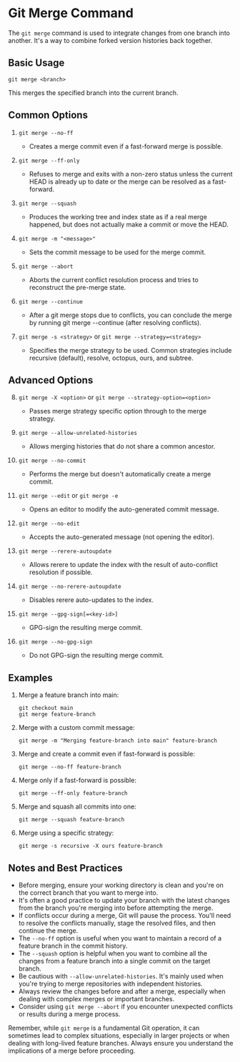# Git Merge Command

The `git merge` command is used to integrate changes from one branch into another. It's a way to combine forked version histories back together.

## Basic Usage

```
git merge <branch>
```

This merges the specified branch into the current branch.

## Common Options

1. `git merge --no-ff`
   - Creates a merge commit even if a fast-forward merge is possible.

2. `git merge --ff-only`
   - Refuses to merge and exits with a non-zero status unless the current HEAD is already up to date or the merge can be resolved as a fast-forward.

3. `git merge --squash`
   - Produces the working tree and index state as if a real merge happened, but does not actually make a commit or move the HEAD.

4. `git merge -m "<message>"`
   - Sets the commit message to be used for the merge commit.

5. `git merge --abort`
   - Aborts the current conflict resolution process and tries to reconstruct the pre-merge state.

6. `git merge --continue`
   - After a git merge stops due to conflicts, you can conclude the merge by running git merge --continue (after resolving conflicts).

7. `git merge -s <strategy>` or `git merge --strategy=<strategy>`
   - Specifies the merge strategy to be used. Common strategies include recursive (default), resolve, octopus, ours, and subtree.

## Advanced Options

8. `git merge -X <option>` or `git merge --strategy-option=<option>`
   - Passes merge strategy specific option through to the merge strategy.

9. `git merge --allow-unrelated-histories`
   - Allows merging histories that do not share a common ancestor.

10. `git merge --no-commit`
    - Performs the merge but doesn't automatically create a merge commit.

11. `git merge --edit` or `git merge -e`
    - Opens an editor to modify the auto-generated commit message.

12. `git merge --no-edit`
    - Accepts the auto-generated message (not opening the editor).

13. `git merge --rerere-autoupdate`
    - Allows rerere to update the index with the result of auto-conflict resolution if possible.

14. `git merge --no-rerere-autoupdate`
    - Disables rerere auto-updates to the index.

15. `git merge --gpg-sign[=<key-id>]`
    - GPG-sign the resulting merge commit.

16. `git merge --no-gpg-sign`
    - Do not GPG-sign the resulting merge commit.

## Examples

1. Merge a feature branch into main:
   ```
   git checkout main
   git merge feature-branch
   ```

2. Merge with a custom commit message:
   ```
   git merge -m "Merging feature-branch into main" feature-branch
   ```

3. Merge and create a commit even if fast-forward is possible:
   ```
   git merge --no-ff feature-branch
   ```

4. Merge only if a fast-forward is possible:
   ```
   git merge --ff-only feature-branch
   ```

5. Merge and squash all commits into one:
   ```
   git merge --squash feature-branch
   ```

6. Merge using a specific strategy:
   ```
   git merge -s recursive -X ours feature-branch
   ```

## Notes and Best Practices

- Before merging, ensure your working directory is clean and you're on the correct branch that you want to merge into.
- It's often a good practice to update your branch with the latest changes from the branch you're merging into before attempting the merge.
- If conflicts occur during a merge, Git will pause the process. You'll need to resolve the conflicts manually, stage the resolved files, and then continue the merge.
- The `--no-ff` option is useful when you want to maintain a record of a feature branch in the commit history.
- The `--squash` option is helpful when you want to combine all the changes from a feature branch into a single commit on the target branch.
- Be cautious with `--allow-unrelated-histories`. It's mainly used when you're trying to merge repositories with independent histories.
- Always review the changes before and after a merge, especially when dealing with complex merges or important branches.
- Consider using `git merge --abort` if you encounter unexpected conflicts or results during a merge process.

Remember, while `git merge` is a fundamental Git operation, it can sometimes lead to complex situations, especially in larger projects or when dealing with long-lived feature branches. Always ensure you understand the implications of a merge before proceeding.
